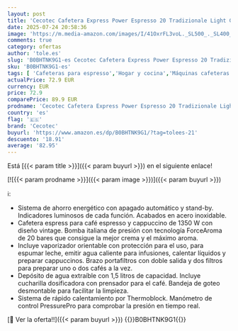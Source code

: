 ```yaml
---
layout: post
title: 'Cecotec Cafetera Express Power Espresso 20 Tradizionale Light Green. 1350 W  Espresso y Cappucicno  20 Bares y Thermoblock  Vaporizador  Manómetro  Diseño Vintage  Capacidad 1 5 Litros'
date: 2025-07-24 20:58:36
image: 'https://m.media-amazon.com/images/I/41OxrFL3voL._SL500_._SL400_.jpg'
comments: true
category: ofertas
author: 'tole.es'
slug: 'B0BHTNK9G1-es Cecotec Cafetera Express Power Espresso 20 Tradizionale...'
sku: 'B0BHTNK9G1-es'
tags: [ 'Cafeteras para espresso','Hogar y cocina','Máquinas cafeteras','Máquinas de café espresso a vapor','Utensilios para café y té','cafetera','cecotec','🇪🇸', ]
actualPrice: 72.9 EUR
currency: EUR
price: 72.9
comparePrice: 89.9 EUR
prodname: 'Cecotec Cafetera Express Power Espresso 20 Tradizionale Light Green. 1350 W  Espresso y Cappucicno  20 Bares y Thermoblock  Vaporizador  Manómetro  Diseño Vintage  Capacidad 1 5 Litros'
country: 'es'
flag: '🇪🇸'
brand: 'Cecotec'
buyurl: 'https://www.amazon.es/dp/B0BHTNK9G1/?tag=tolees-21'
descuento: '18.91'
average: '82.95'
---
```


Está [{{< param title >}}]({{< param buyurl >}}) en el siguiente enlace!

[![{{< param prodname >}}]({{< param image >}})]({{< param buyurl >}})

ℹ️:

- Sistema de ahorro energético con apagado automático y stand-by. Indicadores luminosos de cada función. Acabados en acero inoxidable.
- Cafetera espress para café espresso y cappuccino de 1350 W con diseño vintage. Bomba italiana de presión con tecnología ForceAroma de 20 bares que consigue la mejor crema y el máximo aroma.
- Incluye vaporizador orientable con protección para el uso, para espumar leche, emitir agua caliente para infusiones, calentar líquidos y preparar cappuccinos. Brazo portafiltros con doble salida y dos filtros para preparar uno o dos cafés a la vez.
- Depósito de agua extraíble con 1,5 litros de capacidad. Incluye cucharilla dosificadora con prensador para el café. Bandeja de goteo desmontable para facilitar la limpieza.
- Sistema de rápido calentamiento por Thermoblock. Manómetro de control PressurePro para comprobar la presión en tiempo real.

[🛒 Ver la oferta!!]({{< param buyurl >}})
{{<world>}}B0BHTNK9G1{{</world>}}
